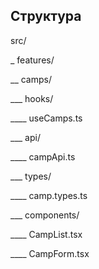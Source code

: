 ## Структура
src/

_ features/

__ camps/

___ hooks/

____ useCamps.ts

___ api/

____ campApi.ts

___ types/

____ camp.types.ts

___ components/

____ CampList.tsx

____ CampForm.tsx
